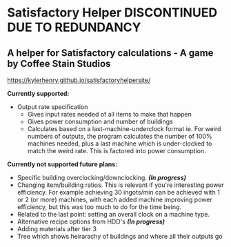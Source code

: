 # Satisfactory Helper DISCONTINUED DUE TO REDUNDANCY
## A helper for Satisfactory calculations - A game by Coffee Stain Studios
https://kylerhenry.github.io/satisfactoryhelpersite/

__Currently supported:__
- Output rate specification
  - Gives input rates needed of all items to make that happen
  - Gives power consumption and number of buildings
  - Calculates based on a last-machine-underclock format ie. For weird numbers of outputs, the program calculates the number of 100%     machines needed, plus a last machine which is under-clocked to match the weird rate. This is factored into power consumption.

__Currently not supported future plans:__
- Specific building overclocking/downclocking. **_(In progress)_**
- Changing item/building ratios. This is relevant if you're interesting power efficiency. For example achieving 30 ingots/min can be achieved with 1 or 2 (or more) machines, with each added machine improving power efficiency, but this was too much to do for the time being.
- Related to the last point: setting an overall clock on a machine type.
- Alternative recipe options from HDD's **_(In progress)_**
- Adding materials after tier 3
- Tree which shows heirarachy of buildings and where all their outputs go
